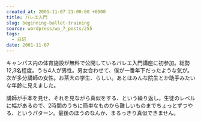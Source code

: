 ```yaml
---
created_at: 2001-11-07 21:00:00 +0900
title: バレエ入門
slug: beginning-ballet-training
source: wordpress/wp_7_posts/255
tags:
  - 日記
date: 2001-11-07
---
```


キャンパス内の体育施設が無料で公開しているバレエ入門講座に初参加。総勢12,3名程度。うち4人が男性。男女合わせて、僕が一番年下だったような気が。次が多分講師の女性。お茶大の学生、らしい。あとはみんな院生とか助手みたいな年齢に見えました。

講師が手本を見せ、それを見ながら真似をする、という繰り返し。生徒のレベルに幅があるので、2時間のうちに簡単なものから難しいものまでちょっとずつやる、というパターン。最後のほうのなんか、まるっきり真似できません。
